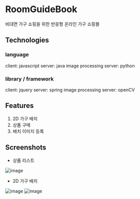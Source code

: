 # RoomGuideBook
비대면 가구 쇼핑을 위한 반응형 온라인 가구 쇼핑몰


## Technologies
### language
client: javascript
server: java
image processing server: python

### library / framework

client: jquery
server: spring
image processing server: openCV


## Features

1. 2D 가구 배치
2. 상품 구매 
3. 배치 이미지 등록

## Screenshots

- 상품 리스트

![image](https://user-images.githubusercontent.com/55647436/104602853-28e87f80-56bf-11eb-9021-79edb466cc1f.png)

- 2D 가구 배치

![image](https://user-images.githubusercontent.com/55647436/104602739-1110fb80-56bf-11eb-9790-feb0ee2d1256.png)
![image](https://user-images.githubusercontent.com/55647436/104602731-0f473800-56bf-11eb-8be0-defe84394cdb.png)
